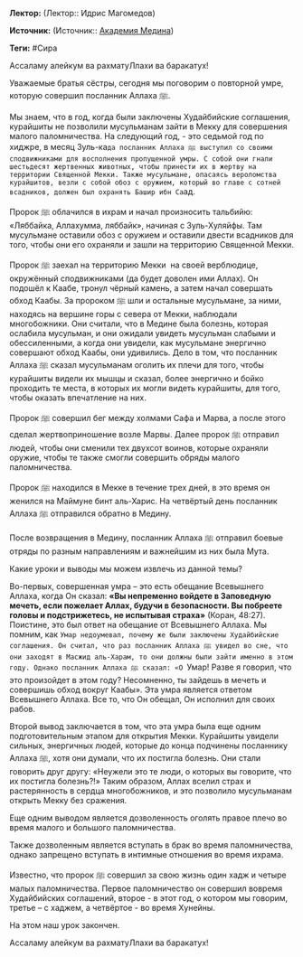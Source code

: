 **Лектор:** (Лектор:: Идрис Магомедов)

**Источник:** (Источник:: [Академия Медина](https://web.medinaschool.org/school/))

**Теги:** #Сира

Ассаламу алейкум ва рахматуЛлахи ва баракатух!


Уважаемые братья сёстры, сегодня мы поговорим о повторной умре, которую совершил посланник Аллаха ﷺ.


Мы знаем, что в год, когда были заключены Худайбийские соглашения, курайшиты не позволили мусульманам зайти в Мекку для совершения малого паломничества. На следующий год, - это седьмой год по хиджре, в месяц Зуль-ка`да посланник Аллаха ﷺ выступил со своими сподвижниками для восполнения пропущенной умры. С собой они гнали шестьдесят жертвенных животных, чтобы принести их в жертву на территории Священной Мекки. Также мусульмане, опасаясь вероломства курайшитов, везли с собой обоз с оружием, который во главе с сотней всадников, должен был охранять Башир ибн Са`ад.


Пророк ﷺ облачился в ихрам и начал произносить тальбийю: «Ляббайка, Аллахумма, ляббайк», начиная с Зуль-Хуляйфы. Там мусульмане оставили обоз с оружием и оставили двести всадников для того, чтобы они его охраняли и зашли на территорию Священной Мекки.


Пророк ﷺ заехал на территорию Мекки  на своей верблюдице, окружённый сподвижниками (да будет доволен ими Аллах). Он подошёл к Каабе, тронул чёрный камень, а затем начал совершать обход Каабы. За пророком ﷺ шли и остальные мусульмане, за ними, находясь на вершине горы с севера от Мекки, наблюдали многобожники. Они считали, что в Медине была болезнь, которая ослабила мусульман, и они ожидали увидеть мусульман слабыми и обессиленными, а когда они увидели, как мусульмане энергично совершают обход Каабы, они удивились. Дело в том, что посланник Аллаха ﷺ сказал мусульманам оголить их плечи для того, чтобы курайшиты видели их мышцы и сказал, более энергично и бойко проходить те места, в которых их могли видеть курайшиты, для того, чтобы оказать впечатление на них.


Пророк ﷺ совершил бег между холмами Сафа и Марва, а после этого сделал жертвоприношение возле Марвы. Далее пророк ﷺ отправил людей, чтобы они сменили тех двухсот воинов, которые охраняли оружие, чтобы те также смогли совершить обряды малого паломничества.


Пророк ﷺ находился в Мекке в течение трех дней, в это время он женился на Маймуне бинт аль-Харис. На четвёртый день посланник Аллаха ﷺ отправился обратно в Медину.


После возвращения в Медину, посланник Аллаха ﷺ отправил боевые отряды по разным направлениям и важнейшим из них была Mута.


Какие уроки и выводы мы можем извлечь из данной темы?


Во-первых, совершенная умра – это есть обещание Всевышнего Аллаха, когда Он сказал: **«Вы непременно войдете в Заповедную мечеть, если пожелает Аллах, будучи в безопасности. Вы побреете головы и подстрижетесь, не испытывая страха»** (Коран, 48:27). Поистине, это был ответ на обещание от Всевышнего Аллаха. Мы помним, как `Умар недоумевал, почему же были заключены Худайбийские соглашения. Он считал, что раз посланник Аллаха ﷺ увидел во сне, что они заходят в Масжид аль-Харам, то они должны были зайти именно в этом году. Однако посланник Аллаха ﷺ сказал: «О `Умар! Разве я говорил, что это произойдет в этом году? Несомненно, ты зайдешь в мечеть и совершишь обход вокруг Каабы». Эта умра является ответом Всевышнего Аллаха. Все то, что Он обещал, Он исполнил для своих рабов.


Второй вывод заключается в том, что эта умра была еще одним подготовительным этапом для открытия Мекки. Курайшиты увидели сильных, энергичных людей, которые до конца подчинены посланнику Аллаха ﷺ, хотя они думали, что их постигла болезнь. Они стали говорить друг другу: «Неужели это те люди, о которых вы говорите, что их постигла болезнь?!» Таким образом, Аллах вселил страх и растерянность в сердца многобожников, и это позволило мусульманам открыть Мекку без сражения.


Еще одним выводом является дозволенность оголять правое плечо во время малого и большого паломничества.


Также дозволенным является вступать в брак во время паломничества, однако запрещено вступать в интимные отношения во время ихрама.


Известно, что пророк ﷺ совершил за свою жизнь один хадж и четыре малых паломничества. Первое паломничество он совершил вовремя Худайбийских соглашений, второе - в этот год, о котором мы говорим, третье – с хаджем, а четвёртое - во время Хунейны.


На этом наш урок закончен.


Ассаламу алейкум ва рахматуЛлахи ва баракатух!

